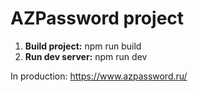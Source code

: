 # AZPassword project

1. **Build project:** npm run build
2. **Run dev server:** npm run dev

In production: https://www.azpassword.ru/
